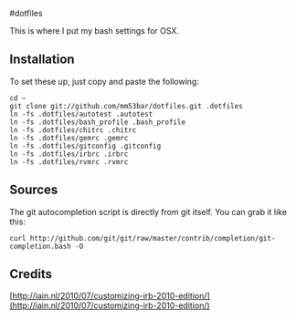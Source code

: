#dotfiles

This is where I put my bash settings for OSX.

## Installation

To set these up, just copy and paste the following:

    cd ~
    git clone git://github.com/mm53bar/dotfiles.git .dotfiles
    ln -fs .dotfiles/autotest .autotest
    ln -fs .dotfiles/bash_profile .bash_profile
    ln -fs .dotfiles/chitrc .chitrc
    ln -fs .dotfiles/gemrc .gemrc
    ln -fs .dotfiles/gitconfig .gitconfig
    ln -fs .dotfiles/irbrc .irbrc
    ln -fs .dotfiles/rvmrc .rvmrc

## Sources

The git autocompletion script is directly from git itself.  You can grab it like this:

    curl http://github.com/git/git/raw/master/contrib/completion/git-completion.bash -O

## Credits

[http://iain.nl/2010/07/customizing-irb-2010-edition/](http://iain.nl/2010/07/customizing-irb-2010-edition/)

